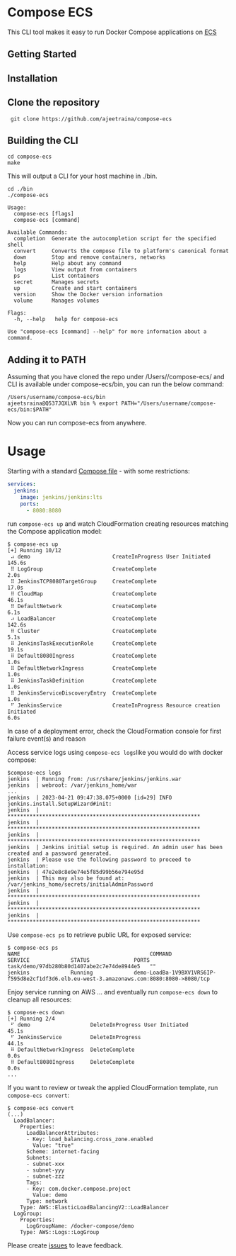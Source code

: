 # Compose ECS


This CLI tool makes it easy to run Docker Compose applications on [ECS](https://aws.amazon.com/ecs)

## Getting Started

## Installation

## Clone the repository

```
 git clone https://github.com/ajeetraina/compose-ecs
```

## Building the CLI

```
cd compose-ecs
make
```

This will output a CLI for your host machine in ./bin.

```
cd ./bin 
./compose-ecs
```



```
Usage:
  compose-ecs [flags]
  compose-ecs [command]

Available Commands:
  completion  Generate the autocompletion script for the specified shell
  convert     Converts the compose file to platform's canonical format
  down        Stop and remove containers, networks
  help        Help about any command
  logs        View output from containers
  ps          List containers
  secret      Manages secrets
  up          Create and start containers
  version     Show the Docker version information
  volume      Manages volumes

Flags:
  -h, --help   help for compose-ecs

Use "compose-ecs [command] --help" for more information about a command.
```

## Adding it to PATH

Assuming that you have cloned the repo under /Users/<username>/compose-ecs/ and CLI is available under compose-ecs/bin, you can run the below command:
 
 ```
 /Users/username/compose-ecs/bin
 ajeetsraina@Q537JQXLVR bin % export PATH="/Users/username/compose-ecs/bin:$PATH"
 ```
 
 Now you can run compose-ecs from anywhere.


# Usage

Starting with a standard [Compose file](https://compose-spec.io/) - with some restrictions:
```yaml
services:
  jenkins:
    image: jenkins/jenkins:lts
    ports:
      - 8080:8080
```

run `compose-ecs up` and watch CloudFormation creating resources matching the Compose application model:
```
$ compose-ecs up
[+] Running 10/12
 ⠴ demo                          CreateInProgress User Initiated                                                                       145.6s
 ⠿ LogGroup                      CreateComplete                                                                                          2.0s
 ⠿ JenkinsTCP8080TargetGroup     CreateComplete                                                                                         17.0s
 ⠿ CloudMap                      CreateComplete                                                                                         46.1s
 ⠿ DefaultNetwork                CreateComplete                                                                                          6.1s
 ⠴ LoadBalancer                  CreateComplete                                                                                        142.6s
 ⠿ Cluster                       CreateComplete                                                                                          5.1s
 ⠿ JenkinsTaskExecutionRole      CreateComplete                                                                                         19.1s
 ⠿ Default8080Ingress            CreateComplete                                                                                          1.0s
 ⠿ DefaultNetworkIngress         CreateComplete                                                                                          1.0s
 ⠿ JenkinsTaskDefinition         CreateComplete                                                                                          1.0s
 ⠿ JenkinsServiceDiscoveryEntry  CreateComplete                                                                                          1.0s
 ⠋ JenkinsService                CreateInProgress Resource creation Initiated                                                            6.0s

```

In case of a deployment error, check the CloudFormation console for first failure event(s) and reason


Access service logs using `compose-ecs logs`like you would do with docker compose:
```
$compose-ecs logs
jenkins  | Running from: /usr/share/jenkins/jenkins.war
jenkins  | webroot: /var/jenkins_home/war
... 
jenkins  | 2023-04-21 09:47:38.075+0000 [id=29]	INFO	jenkins.install.SetupWizard#init: 
jenkins  | *************************************************************
jenkins  | *************************************************************
jenkins  | *************************************************************
jenkins  | Jenkins initial setup is required. An admin user has been created and a password generated.
jenkins  | Please use the following password to proceed to installation:
jenkins  | 47e2e8c8e9e74e5f85d99b56e794e95d
jenkins  | This may also be found at: /var/jenkins_home/secrets/initialAdminPassword
jenkins  | *************************************************************
jenkins  | *************************************************************
jenkins  | *************************************************************
```

Use `compose-ecs ps` to retrieve public URL for exposed service:
```
$ compose-ecs ps
NAME                                         COMMAND             SERVICE             STATUS              PORTS
task/demo/97db280b80d1407abe2c7e74de8944e5   ""                  jenkins             Running             demo-LoadBa-1V9BXV1VRS6IP-f595d8e2cf1df3d6.elb.eu-west-3.amazonaws.com:8080:8080->8080/tcp
```

Enjoy service running on AWS ... and eventually run `compose-ecs down` to cleanup all resources:
```
$ compose-ecs down
[+] Running 2/4
 ⠋ demo                   DeleteInProgress User Initiated                                                                               45.1s
 ⠋ JenkinsService         DeleteInProgress                                                                                              44.1s
 ⠿ DefaultNetworkIngress  DeleteComplete                                                                                                 0.0s
 ⠿ Default8080Ingress     DeleteComplete                                                                                                 0.0s
...
```

If you want to review or tweak the applied CloudFormation template, run `compose-ecs convert`:
```
$ compose-ecs convert
(...)
  LoadBalancer:
    Properties:
      LoadBalancerAttributes:
      - Key: load_balancing.cross_zone.enabled
        Value: "true"
      Scheme: internet-facing
      Subnets:
      - subnet-xxx
      - subnet-yyy
      - subnet-zzz
      Tags:
      - Key: com.docker.compose.project
        Value: demo
      Type: network
    Type: AWS::ElasticLoadBalancingV2::LoadBalancer
  LogGroup:
    Properties:
      LogGroupName: /docker-compose/demo
    Type: AWS::Logs::LogGroup
```


Please create [issues](https://github.com/docker/compose-ecs/issues) to leave feedback.

